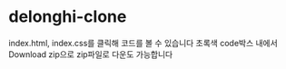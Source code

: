 # delonghi-clone

 index.html, index.css를 클릭해 코드를 볼 수 있습니다
 초록색 code박스 내에서 Download zip으로 zip파일로 다운도 가능합니다
